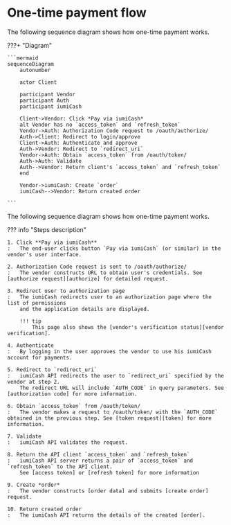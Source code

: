 # One-time payment flow


The following sequence diagram shows how one-time payment works.

???+ "Diagram"

    ```mermaid
    sequenceDiagram
        autonumber

        actor Client

        participant Vendor
        participant Auth
        participant iumiCash

        Client->Vendor: Click *Pay via iumiCash*
        alt Vendor has no `access_token` and `refresh_token`
        Vendor->Auth: Authorization Code request to /oauth/authorize/
        Auth->Client: Redirect to login/approve
        Client->Auth: Authenticate and approve
        Auth->Vendor: Redirect to `redirect_uri`
        Vendor->Auth: Obtain `access_token` from /oauth/token/
        Auth->Auth: Validate
        Auth-->Vendor: Return client's `access_token` and `refresh_token`
        end

        Vendor->iumiCash: Create `order`
        iumiCash-->Vendor: Return created order

    ```

The following sequence diagram shows how one-time payment works.

??? info "Steps description"

    1. Click **Pay via iumiCash**
    :   The end-user clicks button `Pay via iumiCash` (or similar) in the vendor's user interface.
    
    2. Authorization Code request is sent to /oauth/authorize/
    :   The vendor constructs URL to obtain user's credentials. See [authorize request][authorize] for detailed request.
    
    3. Redirect user to authorization page
    :   The iumiCash redirects user to an authorization page where the list of permissions 
        and the application details are displayed.

        !!! tip
            This page also shows the [vendor's verification status][vendor verification].
    
    4. Authenticate
    :   By logging in the user approves the vendor to use his iumiCash account for payments.

    5. Redirect to `redirect_uri`
    :   iumiCash API redirects the user to `redirect_uri` specified by the vendor at step 2. 
        The redirect URL will include `AUTH_CODE` in query parameters. See [authorization code] for more information.

    6. Obtain `access_token` from /oauth/token/
    :   The vendor makes a request to /oauth/token/ with the `AUTH_CODE` obtained in the previous step. See [token request][token] for more information.

    7. Validate
    :   iumiCash API validates the request.

    8. Return the API client `access_token` and `refresh_token`
    :   iumiCash API server returns a pair of `access_token` and `refresh_token` to the API client. 
        See [access token] or [refresh token] for more information

    9. Create *order*
    :   The vendor constructs [order data] and submits [create order] request.

    10. Return created order
    :   The iumiCash API returns the details of the created [order].


[access token]: ../authentication/token.md#authorization-code
[refresh token]: ../authentication/token.md#refresh-token
[order data]: ../orders/create_order.md#request
[create order]: ../orders/create_order.md#create-order-api
[order]: ../orders/create_order.md#response
[hateoas]: ../orders/create_order.md#hateoas
[authorize]: ../authentication/authorize.md
[vendor verification]: ../vendors/verification.md
[authorization code]: ../authentication/authorize.md#response
[token]: ../authentication/token.md
